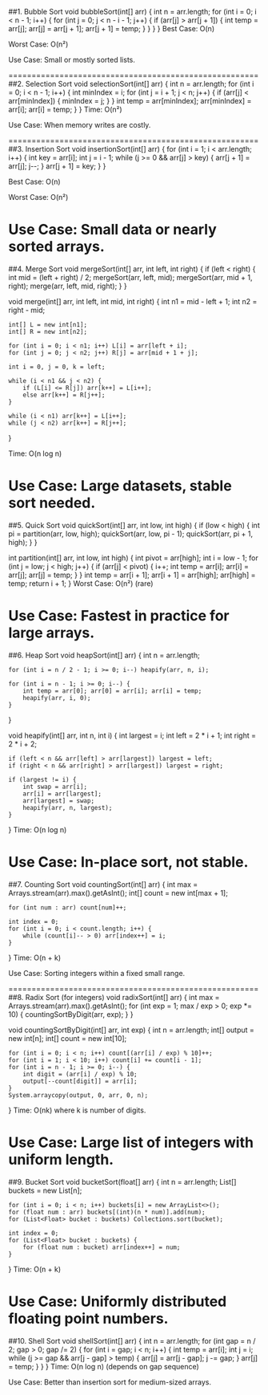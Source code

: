 ##1. Bubble Sort
void bubbleSort(int[] arr) {
    int n = arr.length;
    for (int i = 0; i < n - 1; i++) {
        for (int j = 0; j < n - i - 1; j++) {
            if (arr[j] > arr[j + 1]) {
                int temp = arr[j];
                arr[j] = arr[j + 1];
                arr[j + 1] = temp;
            }
        }
    }
}
Best Case: O(n)

Worst Case: O(n²)

Use Case: Small or mostly sorted lists.

======================================================
##2. Selection Sort
void selectionSort(int[] arr) {
    int n = arr.length;
    for (int i = 0; i < n - 1; i++) {
        int minIndex = i;
        for (int j = i + 1; j < n; j++) {
            if (arr[j] < arr[minIndex]) {
                minIndex = j;
            }
        }
        int temp = arr[minIndex];
        arr[minIndex] = arr[i];
        arr[i] = temp;
    }
}
Time: O(n²)

Use Case: When memory writes are costly.

======================================================
##3. Insertion Sort
void insertionSort(int[] arr) {
    for (int i = 1; i < arr.length; i++) {
        int key = arr[i];
        int j = i - 1;
        while (j >= 0 && arr[j] > key) {
            arr[j + 1] = arr[j];
            j--;
        }
        arr[j + 1] = key;
    }
}

Best Case: O(n)

Worst Case: O(n²)

Use Case: Small data or nearly sorted arrays.
======================================================

##4. Merge Sort
void mergeSort(int[] arr, int left, int right) {
    if (left < right) {
        int mid = (left + right) / 2;
        mergeSort(arr, left, mid);
        mergeSort(arr, mid + 1, right);
        merge(arr, left, mid, right);
    }
}

void merge(int[] arr, int left, int mid, int right) {
    int n1 = mid - left + 1;
    int n2 = right - mid;

    int[] L = new int[n1];
    int[] R = new int[n2];

    for (int i = 0; i < n1; i++) L[i] = arr[left + i];
    for (int j = 0; j < n2; j++) R[j] = arr[mid + 1 + j];

    int i = 0, j = 0, k = left;

    while (i < n1 && j < n2) {
        if (L[i] <= R[j]) arr[k++] = L[i++];
        else arr[k++] = R[j++];
    }

    while (i < n1) arr[k++] = L[i++];
    while (j < n2) arr[k++] = R[j++];
}

Time: O(n log n)

Use Case: Large datasets, stable sort needed.
======================================================
##5. Quick Sort
void quickSort(int[] arr, int low, int high) {
    if (low < high) {
        int pi = partition(arr, low, high);
        quickSort(arr, low, pi - 1);
        quickSort(arr, pi + 1, high);
    }
}

int partition(int[] arr, int low, int high) {
    int pivot = arr[high];
    int i = low - 1;
    for (int j = low; j < high; j++) {
        if (arr[j] < pivot) {
            i++;
            int temp = arr[i]; arr[i] = arr[j]; arr[j] = temp;
        }
    }
    int temp = arr[i + 1]; arr[i + 1] = arr[high]; arr[high] = temp;
    return i + 1;
}
Worst Case: O(n²) (rare)

Use Case: Fastest in practice for large arrays.
======================================================
##6. Heap Sort
void heapSort(int[] arr) {
    int n = arr.length;

    for (int i = n / 2 - 1; i >= 0; i--) heapify(arr, n, i);

    for (int i = n - 1; i >= 0; i--) {
        int temp = arr[0]; arr[0] = arr[i]; arr[i] = temp;
        heapify(arr, i, 0);
    }
}

void heapify(int[] arr, int n, int i) {
    int largest = i;
    int left = 2 * i + 1;
    int right = 2 * i + 2;

    if (left < n && arr[left] > arr[largest]) largest = left;
    if (right < n && arr[right] > arr[largest]) largest = right;

    if (largest != i) {
        int swap = arr[i];
        arr[i] = arr[largest];
        arr[largest] = swap;
        heapify(arr, n, largest);
    }
}
Time: O(n log n)

Use Case: In-place sort, not stable.
======================================================
 ##7. Counting Sort
void countingSort(int[] arr) {
    int max = Arrays.stream(arr).max().getAsInt();
    int[] count = new int[max + 1];
    
    for (int num : arr) count[num]++;
    
    int index = 0;
    for (int i = 0; i < count.length; i++) {
        while (count[i]-- > 0) arr[index++] = i;
    }
}
Time: O(n + k)

Use Case: Sorting integers within a fixed small range.

======================================================
##8. Radix Sort (for integers)
void radixSort(int[] arr) {
    int max = Arrays.stream(arr).max().getAsInt();
    for (int exp = 1; max / exp > 0; exp *= 10) {
        countingSortByDigit(arr, exp);
    }
}

void countingSortByDigit(int[] arr, int exp) {
    int n = arr.length;
    int[] output = new int[n];
    int[] count = new int[10];

    for (int i = 0; i < n; i++) count[(arr[i] / exp) % 10]++;
    for (int i = 1; i < 10; i++) count[i] += count[i - 1];
    for (int i = n - 1; i >= 0; i--) {
        int digit = (arr[i] / exp) % 10;
        output[--count[digit]] = arr[i];
    }
    System.arraycopy(output, 0, arr, 0, n);
}
Time: O(nk) where k is number of digits.

Use Case: Large list of integers with uniform length.
======================================================
##9. Bucket Sort
void bucketSort(float[] arr) {
    int n = arr.length;
    List<Float>[] buckets = new List[n];

    for (int i = 0; i < n; i++) buckets[i] = new ArrayList<>();
    for (float num : arr) buckets[(int)(n * num)].add(num);
    for (List<Float> bucket : buckets) Collections.sort(bucket);

    int index = 0;
    for (List<Float> bucket : buckets) {
        for (float num : bucket) arr[index++] = num;
    }
}
Time: O(n + k)

Use Case: Uniformly distributed floating point numbers.
======================================================
##10. Shell Sort
void shellSort(int[] arr) {
    int n = arr.length;
    for (int gap = n / 2; gap > 0; gap /= 2) {
        for (int i = gap; i < n; i++) {
            int temp = arr[i];
            int j = i;
            while (j >= gap && arr[j - gap] > temp) {
                arr[j] = arr[j - gap];
                j -= gap;
            }
            arr[j] = temp;
        }
    }
}
Time: O(n log n) (depends on gap sequence)

Use Case: Better than insertion sort for medium-sized arrays.

